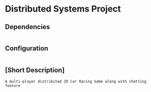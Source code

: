 # Distributed Systems Project

## Dependencies
```
```

## Configuration
```
```

## [Short Description]
```
A multi-player distributed 2D Car Racing Game along with chatting feature
```
